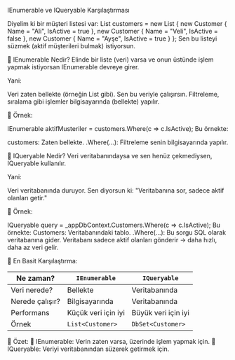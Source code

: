 ﻿IEnumerable ve IQueryable Karşılaştırması

Diyelim ki bir müşteri listesi var:
List<Customer> customers = new List<Customer>
{
    new Customer { Name = "Ali", IsActive = true },
    new Customer { Name = "Veli", IsActive = false },
    new Customer { Name = "Ayşe", IsActive = true }
};
Sen bu listeyi süzmek (aktif müşterileri bulmak) istiyorsun.

🧩 IEnumerable Nedir?
Elinde bir liste (veri) varsa ve onun üstünde işlem yapmak istiyorsan IEnumerable devreye girer.

Yani:

Veri zaten bellekte (örneğin List<Customer> gibi).
Sen bu veriyle çalışırsın.
Filtreleme, sıralama gibi işlemler bilgisayarında (bellekte) yapılır.

🧪 Örnek:

IEnumerable<Customer> aktifMusteriler = customers.Where(c => c.IsActive);
Bu örnekte:

customers: Zaten bellekte.
.Where(...): Filtreleme senin bilgisayarında yapılır.

🔌 IQueryable Nedir?
Veri veritabanındaysa ve sen henüz çekmediysen, IQueryable kullanılır.

Yani:

Veri veritabanında duruyor.
Sen diyorsun ki: "Veritabanına sor, sadece aktif olanları getir."

🧪 Örnek:

IQueryable<Customer> query = _appDbContext.Customers.Where(c => c.IsActive);
Bu örnekte:
Customers: Veritabanındaki tablo.
.Where(...): Bu sorgu SQL olarak veritabanına gider.
Veritabanı sadece aktif olanları gönderir → daha hızlı, daha az veri gelir.

🔁 En Basit Karşılaştırma:

| Ne zaman? | `IEnumerable` | `IQueryable` |
|----------|----------------|--------------|
| Veri nerede? | Bellekte | Veritabanında |
| Nerede çalışır? | Bilgisayarında | Veritabanında |
| Performans | Küçük veri için iyi | Büyük veri için iyi |
| Örnek | `List<Customer>` | `DbSet<Customer>` |

🎯 Özet:
🔸 IEnumerable: Verin zaten varsa, üzerinde işlem yapmak için.
🔸 IQueryable: Veriyi veritabanından süzerek getirmek için.


